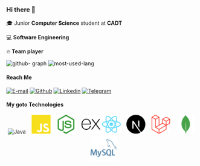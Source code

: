 ### Hi there 👋

🎓 Junior <b>Computer Science</b> student at <b>CADT</b>

💻 <b>Software Engineering</b>

🔥 <b>Team player</b>

<div>
  <img src="https://github-readme-stats.vercel.app/api?username=SovansunchhayKhoun&hide_title=false&hide_rank=false&show_icons=true&include_all_commits=true&count_private=true&disable_animations=false&theme=dracula&locale=en&hide_border=false" height="150" alt="github- graph" />
  <img src="https://github-readme-stats.vercel.app/api/top-langs?username=SovansunchhayKhoun&locale=en&hide_title=false&layout=compact&card_width=320&langs_count=5&theme=dracula&hide_border=false" height="150" alt="most-used-lang" />
</div>

#### Reach Me
<a title="sunchhay395@gmail.com" href="mailto:sunchhay395@gmail.com">![E-mail](https://img.shields.io/badge/-Email-white?style=flat&logo=Gmail)</a>
[![Github](https://img.shields.io/badge/-Github-000?style=flat&logo=Github&logoColor=white)](https://github.com/SovansunchhayKhoun)
[![Linkedin](https://img.shields.io/badge/-LinkedIn-blue?style=flat&logo=Linkedin&logoColor=white)](https://www.linkedin.com/in/SunchhayKhoun/)
[![Telegram](https://img.shields.io/badge/-Telegram-blue?style=flat&logo=Telegram&logoColor=white)](https://t.me/SunchhayKhoun)

#### My goto Technologies

<div align="center">
  <img alt="Java" title="Java" src="https://dev.java/assets/images/java-logo-vector.png" width="100">
  &nbsp;&nbsp;
  <img alt="javascript" title="Javascript" width="50" src="https://github.com/SovansunchhayKhoun/my-assets/raw/main/Programming%20Icons/javascript.svg">
  &nbsp;&nbsp;
  <img alt="NodeJs" title="NodeJs" width="50" src="https://raw.githubusercontent.com/SovansunchhayKhoun/my-assets/main/Programming%20Icons/nodedotjs.svg">
  &nbsp;&nbsp;
  <img alt="ExpressJs" title="ExpressJs" src="https://raw.githubusercontent.com/SovansunchhayKhoun/my-assets/main/Programming%20Icons/express.svg" width="50">
  <img alt="ReactJs" title="ReactJs" width="50" src="https://raw.githubusercontent.com/SovansunchhayKhoun/my-assets/main/Programming%20Icons/react.svg">
  &nbsp;&nbsp;
  <img alt="NextJS" title="NextJS" width="50" src="https://raw.githubusercontent.com/SovansunchhayKhoun/my-assets/main/Programming%20Icons/nextjs.svg">
  &nbsp;&nbsp;
  <img alt="Laravel" title="Laravel" width="50" src="https://raw.githubusercontent.com/SovansunchhayKhoun/my-assets/main/Programming%20Icons/laravel.svg">
  &nbsp;&nbsp;
  <img alt="MongoDB" title="MongoDB" width="50" src="https://raw.githubusercontent.com/SovansunchhayKhoun/my-assets/main/Programming%20Icons/mongodb.svg">
  &nbsp;&nbsp;
  <img alt="MySql" title="MySql" height="70" src="https://raw.githubusercontent.com/SovansunchhayKhoun/my-assets/main/Programming%20Icons/mysql.svg">
</div>

